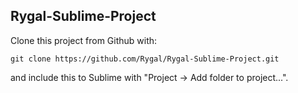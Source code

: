 Rygal-Sublime-Project
-----------------------------

Clone this project from Github with:

    git clone https://github.com/Rygal/Rygal-Sublime-Project.git

and include this to Sublime with "Project -> Add folder to project...".
